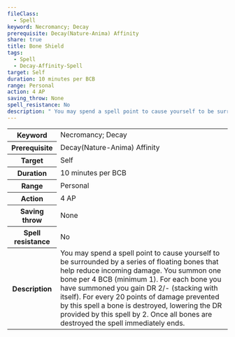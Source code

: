 ```yaml
---
fileClass:
  - Spell
keyword: Necromancy; Decay
prerequisite: Decay(Nature-Anima) Affinity
share: true
title: Bone Shield
tags:
  - Spell
  - Decay-Affinity-Spell
target: Self
duration: 10 minutes per BCB
range: Personal
action: 4 AP
saving_throw: None
spell_resistance: No
description: " You may spend a spell point to cause yourself to be surrounded by a series of floating bones that help reduce incoming damage. You summon one bone per 4 BCB (minimum 1). For each bone you have summoned you gain DR 2/- (stacking with itself). For every 20 points of damage prevented by this spell a bone is destroyed, lowering the DR provided by this spell by 2. Once all bones are destroyed the spell immediately ends."
---
```


<p><span dir="ltr" style="overflow-x: auto;"><table><tbody><tr><th dir="ltr">Keyword</th><td dir="ltr">Necromancy; Decay</td></tr><tr><th dir="ltr">Prerequisite</th><td dir="ltr">Decay(Nature-Anima) Affinity</td></tr><tr><th dir="ltr">Target</th><td dir="ltr">Self</td></tr><tr><th dir="ltr">Duration</th><td dir="ltr">10 minutes per BCB</td></tr><tr><th dir="ltr">Range</th><td dir="ltr">Personal</td></tr><tr><th dir="ltr">Action</th><td dir="ltr">4 AP</td></tr><tr><th dir="ltr">Saving throw</th><td dir="ltr">None</td></tr><tr><th dir="ltr">Spell resistance</th><td dir="ltr">No</td></tr><tr><th dir="ltr">Description</th><td dir="ltr"> You may spend a spell point to cause yourself to be surrounded by a series of floating bones that help reduce incoming damage. You summon one bone per 4 BCB (minimum 1). For each bone you have summoned you gain DR 2/- (stacking with itself). For every 20 points of damage prevented by this spell a bone is destroyed, lowering the DR provided by this spell by 2. Once all bones are destroyed the spell immediately ends.</td></tr></tbody></table></span></p>